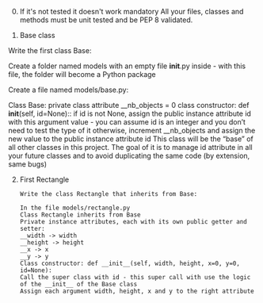 0. If it's not tested it doesn't work
 mandatory
 All your files, classes and methods must be unit tested and be PEP 8      validated.
 
 1. Base class

   Write the first class Base:

   Create a folder named models with an empty file __init__.py inside - with      this file, the folder will become a Python package

   Create a file named models/base.py:

   Class Base:
   private class attribute __nb_objects = 0
   class constructor: def __init__(self, id=None)::
   if id is not None, assign the public instance attribute id with this       argument value - you can assume id is an integer and you don’t need to test the   type of it
   otherwise, increment __nb_objects and assign the new value to the public    instance attribute id
   This class will be the “base” of all other classes in this project. The goal of it is to manage id attribute in all your future classes and to avoid duplicating the same code (by extension, same bugs)

2. First Rectangle

       Write the class Rectangle that inherits from Base:

       In the file models/rectangle.py
       Class Rectangle inherits from Base
       Private instance attributes, each with its own public getter and setter:
       __width -> width
       __height -> height
       __x -> x
       __y -> y
       Class constructor: def __init__(self, width, height, x=0, y=0, id=None):
       Call the super class with id - this super call with use the logic of the __init__ of the Base class
       Assign each argument width, height, x and y to the right attribute
